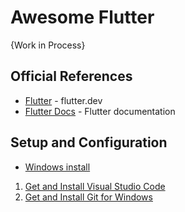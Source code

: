 # Awesome Flutter

{Work in Process}

## Official References
* [Flutter](https://flutter.dev/) - flutter.dev
* [Flutter Docs](https://flutter.dev/docs) - Flutter documentation



## Setup and Configuration
* [Windows install](https://flutter.dev/docs/get-started/install/windows)
1. [Get and Install Visual Studio Code](https://code.visualstudio.com)
1. [Get and Install Git for Windows](https://git-scm.com/download/win)

